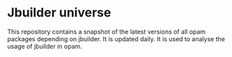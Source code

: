 Jbuilder universe
=================

This repository contains a snapshot of the latest versions of all opam
packages depending on jbuilder. It is updated daily. It is used to
analyse the usage of jbuilder in opam.
